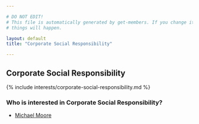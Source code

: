 ```yaml
---

# DO NOT EDIT!
# This file is automatically generated by get-members. If you change it, bad
# things will happen.

layout: default
title: "Corporate Social Responsibility"

---
```


## Corporate Social Responsibility

{% include interests/corporate-social-responsibility.md %}

### Who is interested in Corporate Social Responsibility?


* [Michael Moore](/members/michael-moore.html)
